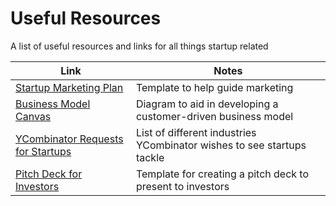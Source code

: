 # Useful Resources
A list of useful resources and links for all things startup related

| Link |Notes|
|-------|------|
| [Startup Marketing Plan](http://daniellegeva.com/2014/09/09/startup-marketing-plan-template/) | Template to help guide marketing |
| [Business Model Canvas](http://www.businessmodelgeneration.com/canvas/bmc) | Diagram to aid in developing a customer-driven business model |
| [YCombinator Requests for Startups](http://www.ycombinator.com/rfs/) | List of different industries YCombinator wishes to see startups tackle |
| [Pitch Deck for Investors](http://www.marsdd.com/mars-library/how-to-create-a-pitch-deck-for-investors/) | Template for creating a pitch deck to present to investors |
